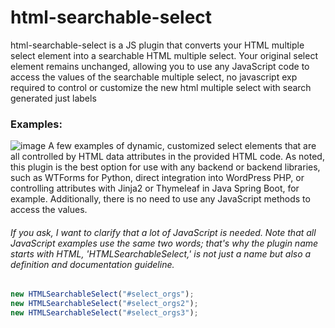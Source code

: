 # html-searchable-select
html-searchable-select is a JS plugin that converts your HTML multiple select element into a searchable HTML multiple select. Your original select element remains unchanged, allowing you to use any JavaScript code to access the values of the searchable multiple select, no javascript exp required to control or customize the new html multiple select with search generated just labels


### Examples:
![image](https://github.com/user-attachments/assets/5899bf22-7805-4297-a043-912acf2a4e20)
A few examples of dynamic, customized select elements that are all controlled by HTML data attributes in the provided HTML code. As noted, this plugin is the best option for use with any backend or backend libraries, such as WTForms for Python, direct integration into WordPress PHP, or controlling attributes with Jinja2 or Thymeleaf in Java Spring Boot, for example. Additionally, there is no need to use any JavaScript methods to access the values.

###### If you ask, I want to clarify that a lot of JavaScript is needed. Note that all JavaScript examples use the same two words; that's why the plugin name starts with HTML, 'HTMLSearchableSelect,' is not just a name but also a definition and documentation guideline.

```javascript
new HTMLSearchableSelect("#select_orgs");
new HTMLSearchableSelect("#select_orgs2");
new HTMLSearchableSelect("#select_orgs3");
```
